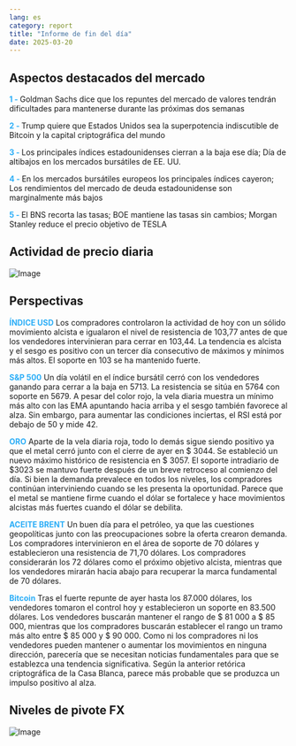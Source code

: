 ```yaml
---
lang: es
category: report
title: "Informe de fin del día"
date: 2025-03-20
---
```



<h2>Aspectos destacados del mercado</h2>
<strong style="color: #2caef7;">1 - </strong> Goldman Sachs dice que los repuntes del mercado de valores tendrán dificultades para mantenerse durante las próximas dos semanas

<strong style="color: #2caef7;">2 - </strong> Trump quiere que Estados Unidos sea la superpotencia indiscutible de Bitcoin y la capital criptográfica del mundo


<strong style="color: #2caef7;">3 - </strong> Los principales índices estadounidenses cierran a la baja ese día; Día de altibajos en los mercados bursátiles de EE. UU.

<strong style="color: #2caef7;">4 - </strong> En los mercados bursátiles europeos los principales índices cayeron; Los rendimientos del mercado de deuda estadounidense son marginalmente más bajos

<strong style="color: #2caef7;">5 - </strong> El BNS recorta las tasas; BOE mantiene las tasas sin cambios; Morgan Stanley reduce el precio objetivo de TESLA



<h2>Actividad de precio diaria</h2>
<img src="https://markleighedu.github.io/img/Mar-2025/20-Mar-2025/price.jpg" alt="Image"/>

<h2>Perspectivas</h2>
<strong style="color: #2caef7;">ÍNDICE USD</strong> Los compradores controlaron la actividad de hoy con un sólido movimiento alcista e igualaron el nivel de resistencia de 103,77 antes de que los vendedores intervinieran para cerrar en 103,44. La tendencia es alcista y el sesgo es positivo con un tercer día consecutivo de máximos y mínimos más altos. El soporte en 103 se ha mantenido fuerte.

<strong style="color: #2caef7;">S&P 500</strong> Un día volátil en el índice bursátil cerró con los vendedores ganando para cerrar a la baja en 5713. La resistencia se sitúa en 5764 con soporte en 5679. A pesar del color rojo, la vela diaria muestra un mínimo más alto con las EMA apuntando hacia arriba y el sesgo también favorece al alza. Sin embargo, para aumentar las condiciones inciertas, el RSI está por debajo de 50 y mide 42.

<strong style="color: #2caef7;">ORO</strong> Aparte de la vela diaria roja, todo lo demás sigue siendo positivo ya que el metal cerró junto con el cierre de ayer en $ 3044. Se estableció un nuevo máximo histórico de resistencia en $ 3057. El soporte intradiario de $3023 se mantuvo fuerte después de un breve retroceso al comienzo del día. Si bien la demanda prevalece en todos los niveles, los compradores continúan interviniendo cuando se les presenta la oportunidad. Parece que el metal se mantiene firme cuando el dólar se fortalece y hace movimientos alcistas más fuertes cuando el dólar se debilita.

<strong style="color: #2caef7;">ACEITE BRENT</strong> Un buen día para el petróleo, ya que las cuestiones geopolíticas junto con las preocupaciones sobre la oferta crearon demanda. Los compradores intervinieron en el área de soporte de 70 dólares y establecieron una resistencia de 71,70 dólares. Los compradores considerarán los 72 dólares como el próximo objetivo alcista, mientras que los vendedores mirarán hacia abajo para recuperar la marca fundamental de 70 dólares.

<strong style="color: #2caef7;">Bitcoin</strong> Tras el fuerte repunte de ayer hasta los 87.000 dólares, los vendedores tomaron el control hoy y establecieron un soporte en 83.500 dólares. Los vendedores buscarán mantener el rango de $ 81 000 a $ 85 000, mientras que los compradores buscarán establecer el rango un tramo más alto entre $ 85 000 y $ 90 000. Como ni los compradores ni los vendedores pueden mantener o aumentar los movimientos en ninguna dirección, parecería que se necesitan noticias fundamentales para que se establezca una tendencia significativa. Según la anterior retórica criptográfica de la Casa Blanca, parece más probable que se produzca un impulso positivo al alza.



<h2>Niveles de pivote FX</h2>
<img src="https://markleighedu.github.io/img/Mar-2025/20-Mar-2025/pivot.jpg" alt="Image"/>